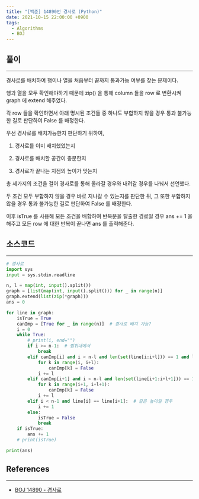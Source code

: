 ```yaml
---
title: "[백준] 14890번 경사로 (Python)"
date: 2021-10-15 22:00:00 +0900
tags:
  - Algorithms
  - BOJ
---
```


## 풀이

---

경사로를 배치하여 행이나 열을 처음부터 끝까지 통과가능 여부를 찾는 문제이다.

행과 열을 모두 확인해야하기 때문에 zip() 을 통해 column 들을 row 로 변환시켜 graph 에 extend 해주었다.

각 row 들을 확인하면서 아래 명시된 조건들 중 하나도 부합하지 않을 경우 통과 불가능한 길로 판단하여 False 를 배정한다.

우선 경사로를 배치가능한지 판단하기 위하여,

1. 경사로를 이미 배치했었는지

2. 경사로를 배치할 공간이 충분한지

3. 경사로가 끝나는 지점의 높이가 맞는지

총 세가지의 조건을 걸어 경사로를 통해 올라갈 경우와 내려갈 경우를 나눠서 선언했다.

두 조건 모두 부합하지 않을 경우 바로 지나갈 수 있는지를 판단한 뒤, 그 또한 부합하지 않을 경우 통과 불가능한 길로 판단하여 False 를 배정한다.

이후 isTrue 를 사용해 모든 조건을 배합하여 반복문을 탈출한 경로일 경우 ans += 1 을 해주고 모든 row 에 대한 반복이 끝나면 ans 를 출력해준다.

## 소스코드

---

```python
# 경사로
import sys
input = sys.stdin.readline

n, l = map(int, input().split())
graph = [list(map(int, input().split())) for _ in range(n)]
graph.extend(list(zip(*graph)))
ans = 0

for line in graph:
    isTrue = True
    canImp = [True for _ in range(n)]  # 경사로 배치 가능?
    i = 0
    while True:
        # print(i, end="")
        if i >= n-1:  # 범위내에서
            break
        elif canImp[i] and i < n-l and len(set(line[i:i+l])) == 1 and line[i]+1 == line[i+l]:  # 경사로를 통해 올라갈 경우
            for k in range(i, i+l):
                canImp[k] = False
            i += l
        elif canImp[i+1] and i < n-l and len(set(line[i+1:i+l+1])) == 1 and line[i]-1 == line[i+l]:  # 경사로를 통해 내려갈 경우
            for k in range(i+1, i+l+1):
                canImp[k] = False
            i += l
        elif i < n-1 and line[i] == line[i+1]:  # 같은 높이일 경우
            i += 1
        else:
            isTrue = False
            break
    if isTrue:
        ans += 1
    # print(isTrue)

print(ans)
```

## References

---

- [BOJ 14890 - 경사로](https://www.acmicpc.net/problem/14890)
